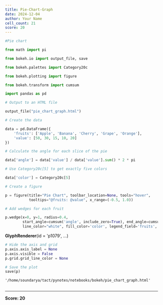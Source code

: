```yaml
---
title: Pie-Chart-Graph
date: 2024-12-04
author: Your Name
cell_count: 21
score: 20
---
```


```python
#Pie chart
```


```python
from math import pi
```


```python
from bokeh.io import output_file, save

```


```python
from bokeh.palettes import Category20c
```


```python
from bokeh.plotting import figure

```


```python
from bokeh.transform import cumsum
```


```python
import pandas as pd

```


```python
# Output to an HTML file
```


```python
output_file("pie_chart_graph.html")

```


```python
# Create the data

```


```python
data = pd.DataFrame({
    'fruits': ['Apple', 'Banana', 'Cherry', 'Grape', 'Orange'],
    'value': [50, 30, 15, 10, 20]
})


```


```python
# Calculate the angle for each slice of the pie

```


```python
data['angle'] = data['value'] / data['value'].sum() * 2 * pi

```


```python
# Use Category20c[5] to get exactly five colors

```


```python
data['color'] = Category20c[5]


```


```python
# Create a figure

```


```python
p = figure(title="Pie Chart", toolbar_location=None, tools="hover", 
           tooltips="@fruits: @value", x_range=(-0.5, 1.0))

```


```python
# Add wedges for each fruit
```


```python
p.wedge(x=0, y=1, radius=0.4, 
        start_angle=cumsum('angle', include_zero=True), end_angle=cumsum('angle'),
        line_color="white", fill_color='color', legend_field='fruits', source=data)

```




<div style="display: table;"><div style="display: table-row;"><div style="display: table-cell;"><b title="bokeh.models.renderers.glyph_renderer.GlyphRenderer">GlyphRenderer</b>(</div><div style="display: table-cell;">id&nbsp;=&nbsp;'p1079', <span id="p1085" style="cursor: pointer;">&hellip;)</span></div></div><div class="p1084" style="display: none;"><div style="display: table-cell;"></div><div style="display: table-cell;">context_menu&nbsp;=&nbsp;None,</div></div><div class="p1084" style="display: none;"><div style="display: table-cell;"></div><div style="display: table-cell;">coordinates&nbsp;=&nbsp;None,</div></div><div class="p1084" style="display: none;"><div style="display: table-cell;"></div><div style="display: table-cell;">data_source&nbsp;=&nbsp;ColumnDataSource(id='p1070', ...),</div></div><div class="p1084" style="display: none;"><div style="display: table-cell;"></div><div style="display: table-cell;">glyph&nbsp;=&nbsp;Wedge(id='p1076', ...),</div></div><div class="p1084" style="display: none;"><div style="display: table-cell;"></div><div style="display: table-cell;">group&nbsp;=&nbsp;None,</div></div><div class="p1084" style="display: none;"><div style="display: table-cell;"></div><div style="display: table-cell;">hover_glyph&nbsp;=&nbsp;None,</div></div><div class="p1084" style="display: none;"><div style="display: table-cell;"></div><div style="display: table-cell;">js_event_callbacks&nbsp;=&nbsp;{},</div></div><div class="p1084" style="display: none;"><div style="display: table-cell;"></div><div style="display: table-cell;">js_property_callbacks&nbsp;=&nbsp;{},</div></div><div class="p1084" style="display: none;"><div style="display: table-cell;"></div><div style="display: table-cell;">level&nbsp;=&nbsp;'glyph',</div></div><div class="p1084" style="display: none;"><div style="display: table-cell;"></div><div style="display: table-cell;">muted&nbsp;=&nbsp;False,</div></div><div class="p1084" style="display: none;"><div style="display: table-cell;"></div><div style="display: table-cell;">muted_glyph&nbsp;=&nbsp;Wedge(id='p1078', ...),</div></div><div class="p1084" style="display: none;"><div style="display: table-cell;"></div><div style="display: table-cell;">name&nbsp;=&nbsp;None,</div></div><div class="p1084" style="display: none;"><div style="display: table-cell;"></div><div style="display: table-cell;">nonselection_glyph&nbsp;=&nbsp;Wedge(id='p1077', ...),</div></div><div class="p1084" style="display: none;"><div style="display: table-cell;"></div><div style="display: table-cell;">propagate_hover&nbsp;=&nbsp;False,</div></div><div class="p1084" style="display: none;"><div style="display: table-cell;"></div><div style="display: table-cell;">selection_glyph&nbsp;=&nbsp;'auto',</div></div><div class="p1084" style="display: none;"><div style="display: table-cell;"></div><div style="display: table-cell;">subscribed_events&nbsp;=&nbsp;PropertyValueSet(),</div></div><div class="p1084" style="display: none;"><div style="display: table-cell;"></div><div style="display: table-cell;">syncable&nbsp;=&nbsp;True,</div></div><div class="p1084" style="display: none;"><div style="display: table-cell;"></div><div style="display: table-cell;">tags&nbsp;=&nbsp;[],</div></div><div class="p1084" style="display: none;"><div style="display: table-cell;"></div><div style="display: table-cell;">view&nbsp;=&nbsp;CDSView(id='p1080', ...),</div></div><div class="p1084" style="display: none;"><div style="display: table-cell;"></div><div style="display: table-cell;">visible&nbsp;=&nbsp;True,</div></div><div class="p1084" style="display: none;"><div style="display: table-cell;"></div><div style="display: table-cell;">x_range_name&nbsp;=&nbsp;'default',</div></div><div class="p1084" style="display: none;"><div style="display: table-cell;"></div><div style="display: table-cell;">y_range_name&nbsp;=&nbsp;'default')</div></div></div>
<script>
(function() {
  let expanded = false;
  const ellipsis = document.getElementById("p1085");
  ellipsis.addEventListener("click", function() {
    const rows = document.getElementsByClassName("p1084");
    for (let i = 0; i < rows.length; i++) {
      const el = rows[i];
      el.style.display = expanded ? "none" : "table-row";
    }
    ellipsis.innerHTML = expanded ? "&hellip;)" : "&lsaquo;&lsaquo;&lsaquo;";
    expanded = !expanded;
  });
})();
</script>





```python
# Hide the axis and grid
p.axis.axis_label = None
p.axis.visible = False
p.grid.grid_line_color = None

# Save the plot
save(p)
```




    '/home/soundarya/tact/pynotes/notebooks/bokeh/pie_chart_graph.html'




```python

```


---
**Score: 20**
